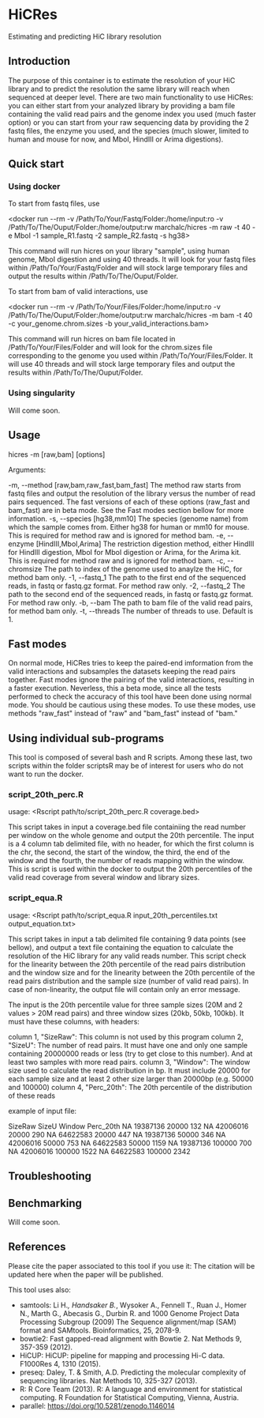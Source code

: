 # HiCRes

Estimating and predicting HiC library resolution

## Introduction

The purpose of this container is to estimate the resolution of your HiC library and to predict the resolution the same library will reach when sequenced at deeper level. There are two main functionality to use HiCRes: you can either start from your analyzed library by providing a bam file containing the valid read pairs and the genome index you used (much faster option) or you can start from your raw sequencing data by providing the 2 fastq files, the enzyme you used, and the species (much slower, limited to human and mouse for now, and MboI, HindIII or Arima digestions).

## Quick start

### Using docker

To start from fastq files, use

<docker run --rm -v /Path/To/Your/Fastq/Folder:/home/input:ro -v /Path/To/The/Ouput/Folder:/home/output:rw marchalc/hicres -m raw -t 40 -e MboI -1 sample_R1.fastq -2 sample_R2.fastq -s hg38>

This command will run hicres on your library "sample", using human genome, MboI digestion and using 40 threads. It will look for your fastq files within /Path/To/Your/Fastq/Folder and will stock large temporary files and output the results within /Path/To/The/Ouput/Folder.

To start from bam of valid interactions, use

<docker run --rm -v /Path/To/Your/Files/Folder:/home/input:ro -v /Path/To/The/Ouput/Folder:/home/output:rw marchalc/hicres -m bam -t 40 -c your_genome.chrom.sizes -b your_valid_interactions.bam>

This command will run hicres on bam file located in /Path/To/Your/Files/Folder and will look for the chrom.sizes file corresponding to the genome you used within /Path/To/Your/Files/Folder. It will use 40 threads and will stock large temporary files and output the results within /Path/To/The/Ouput/Folder.

### Using singularity

Will come soon.

## Usage

hicres -m [raw,bam] [options]

Arguments:

-m, --method [raw,bam,raw_fast,bam_fast]     The method raw starts from fastq files and output the resolution of the library versus the number of read pairs sequenced. The fast versions of each of these options (raw_fast and bam_fast) are in beta mode. See the Fast modes section bellow for more information.
-s, --species [hg38,mm10]     The species (genome name) from which the sample comes from. Either hg38 for human or mm10 for mouse. This is required for method raw and is ignored for method bam.
-e, --enzyme [HindIII,MboI,Arima]     The restriction digestion method, either HindIII for HindIII digestion, MboI for MboI digestion or Arima, for the Arima kit. This is required for method raw and is ignored for method bam.
-c, --chromsize <path to file>     The path to index of the genome used to anaylze the HiC, for method bam only.
-1, --fastq_1 <path to file>     The path to the first end of the sequenced reads, in fastq or fastq.gz format. For method raw only.
-2, --fastq_2 <path to file>     The path to the second end of the sequenced reads, in fastq or fastq.gz format. For method raw only.
-b, --bam <path to file>     The path to bam file of the valid read pairs, for method bam only.
-t, --threads <int>     The number of threads to use. Default is 1.

## Fast modes

On normal mode, HiCRes tries to keep the paired-end imformation from the valid interactions and subsamples the datasets keeping the read pairs together. Fast modes ignore the pairing of the valid interactions, resulting in a faster execution. Neverless, this a beta mode, since all the tests performed to check the accuracy of this tool have been done using normal mode. You should be cautious using these modes.
To use these modes, use methods "raw_fast" instead of "raw" and "bam_fast" instead of "bam."

## Using individual sub-programs

This tool is composed of several bash and R scripts. Among these last, two scripts within the folder scriptsR may be of interest for users who do not want to run the docker.

### script_20th_perc.R

usage: <Rscript path/to/script_20th_perc.R coverage.bed>

This script takes in input a coverage.bed file containiing the read number per window on the whole genome and output the 20th percentile. The input is a 4 column tab delimited file, with no header, for which the first column is the chr, the second, the start of the window, the third, the end of the window and the fourth, the number of reads mapping within the window.
This is script is used within the docker to output the 20th percentiles of the valid read coverage from several window and library sizes.

### script_equa.R

usage: <Rscript path/to/script_equa.R input_20th_percentiles.txt output_equation.txt>

This script takes in input a tab delimited file containing 9 data points (see bellow), and output a text file containing the equation to calculate the resolution of the HiC library for any valid reads number. This script check for the linearity between the 20th percentile of the read pairs distribution and the window size and for the linearity between the 20th percentile of the read pairs distribution and the sample size (number of valid read pairs). In case of non-linearity, the output file will contain only an error message. 

The input is the 20th percentile value for three sample sizes (20M and 2 values > 20M read pairs) and three window sizes (20kb, 50kb, 100kb). It  must have these columns, with headers:

column 1, "SizeRaw": This column is not used by this program
column 2, "SizeU": The number of read pairs. It must have one and only one sample containing 20000000 reads or less (try to get close to this number). And at least two samples with more read pairs.
column 3, "Window": The window size used to calculate the read distribution in bp. It must include 20000 for each sample size and at least 2 other size larger than 20000bp (e.g. 50000 and 100000)
column 4, "Perc_20th": The 20th percentile of the distribution of these reads 

example of input file:

SizeRaw	SizeU	 Window	Perc_20th
NA	19387136	20000	132
NA	42006016	20000	290
NA	64622583	20000	447
NA	19387136	50000	346
NA	42006016	50000	753
NA	64622583	50000	1159
NA	19387136	100000	700
NA	42006016	100000	1522
NA	64622583	100000	2342

## Troubleshooting



## Benchmarking

Will come soon.

## References

Please cite the paper associated to this tool if you use it:
The citation will be updated here when the paper will be published.

This tool uses also:

- samtools: Li H.*, Handsaker B.*, Wysoker A., Fennell T., Ruan J., Homer N., Marth G., Abecasis G., Durbin R. and 1000 Genome Project Data Processing Subgroup (2009) The Sequence alignment/map (SAM) format and SAMtools. Bioinformatics, 25, 2078-9. 
- bowtie2: Fast gapped-read alignment with Bowtie 2. Nat Methods 9, 357-359 (2012).
- HiCUP: HiCUP: pipeline for mapping and processing Hi-C data. F1000Res 4, 1310 (2015).
- preseq: Daley, T. & Smith, A.D. Predicting the molecular complexity of sequencing libraries. Nat Methods 10, 325-327 (2013).
- R: R Core Team (2013). R: A language and environment for statistical computing. R Foundation for Statistical Computing, Vienna, Austria.
- parallel: https://doi.org/10.5281/zenodo.1146014
